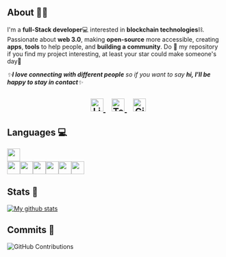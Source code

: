## About 🐱‍👤

I'm a **full-Stack developer**💻 interested in **blockchain technologies**⛓. Passionate about __web 3.0__, making **open-source** more accessible, creating **apps**, **tools** to help people, and **building a community**. Do :star2: my repository if you find my project interesting, at least your star could make someone's day:pray:
<br>

<em>✨<b>I love connecting with different people</b> so if you want to say <b>hi, I'll be happy to stay in contact</b>✨</em>

<h2 align="center">
  &nbsp;&nbsp;
  <a href="https://www.linkedin.com/in/christos-stefanis/">
    <img src="https://www.vectorlogo.zone/logos/linkedin/linkedin-icon.svg" alt="LinkedIn Profile" height="30" width="30">
  </a>
  &nbsp;&nbsp;
  <a href="https://t.me/kaieverdream">
    <img src="https://cdn-icons-png.flaticon.com/512/2111/2111646.png" alt="Telegram" height="30" width="30">
  </a>
  &nbsp;&nbsp;
  <a href="https://gitcoin.co/chrisstef">
    <img src="https://c.gitcoin.co/avatars/3796775e0f4505332d58e331488d56e9/gitcoinco.png" alt="GitCoin" height="30" width="30">
  </a>
  </h2>
  

## Languages 💻

<!-- ![Javascript](https://img.shields.io/badge/Javascript-ff00bf?style=plastic-square&logo=javascript&logoColor=white)
![React](https://img.shields.io/badge/React-bf00ff?style=plastic-square&logo=React&logoColor=white)
![HTML5](https://img.shields.io/badge/HTML5-4000ff?style=plastic-square&logo=HTML5&logoColor=white)
![CSS3](https://img.shields.io/badge/CSS3-0000ff?style=plastic-square&logo=CSS3&logoColor=white)
![Python](https://img.shields.io/badge/Python-0040ff?style=plastic-square&logo=python&logoColor=white)
![Solidity](https://img.shields.io/badge/Solidity-0040ff?style=plastic-square&logo=solidity&logoColor=white) -->

<img height=30 src="https://cdn.jsdelivr.net/gh/devicons/devicon/icons/python/python-original.svg"/></br><img height=30 src="https://cdn.jsdelivr.net/gh/devicons/devicon/icons/javascript/javascript-original.svg"/><img height=30 src="https://cdn.jsdelivr.net/gh/devicons/devicon/icons/typescript/typescript-original.svg"/><img height=30 src="https://cdn.jsdelivr.net/gh/devicons/devicon/icons/react/react-original.svg" /><img height=30 src="https://cdn.jsdelivr.net/gh/devicons/devicon/icons/solidity/solidity-original.svg" /><img height=30 src="https://cdn.jsdelivr.net/gh/devicons/devicon/icons/html5/html5-original.svg" /><img height=30 src="https://cdn.jsdelivr.net/gh/devicons/devicon/icons/css3/css3-original.svg" />


## Stats 💪

[![My github stats](https://github-readme-stats.vercel.app/api?username=chrisstef&theme=radical)](https://github.com/chrisstef/github-readme-stats)


## Commits 🧱
![GitHub Contributions](https://github-readme-streak-stats.herokuapp.com/?&theme=dark&ring=FFB19A&hide_border=false&currStreakNum=F6A085&fire=F6A085&currStreakLabel=F6A085&user=chrisstef&theme=radical)
